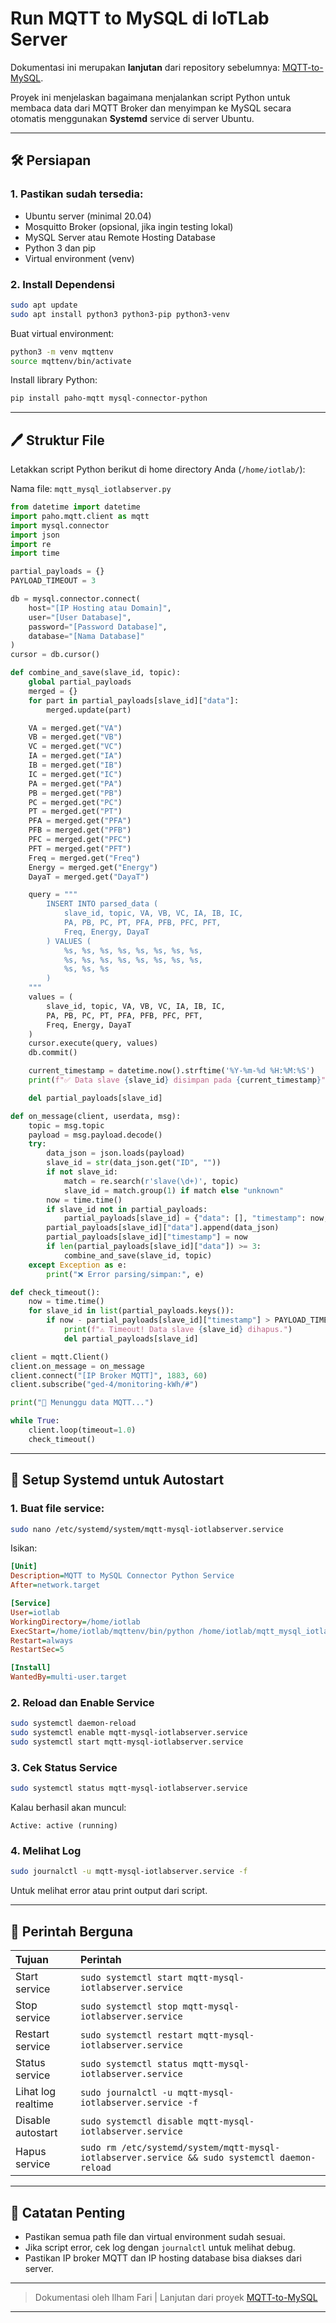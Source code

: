 # Run MQTT to MySQL di IoTLab Server

Dokumentasi ini merupakan **lanjutan** dari repository sebelumnya: [MQTT-to-MySQL](https://github.com/ilhamfari/MQTT-to-MySQL).

Proyek ini menjelaskan bagaimana menjalankan script Python untuk membaca data dari MQTT Broker dan menyimpan ke MySQL secara otomatis menggunakan **Systemd** service di server Ubuntu.

---

## 🛠️ Persiapan

### 1. Pastikan sudah tersedia:
- Ubuntu server (minimal 20.04)
- Mosquitto Broker (opsional, jika ingin testing lokal)
- MySQL Server atau Remote Hosting Database
- Python 3 dan pip
- Virtual environment (venv)


### 2. Install Dependensi

```bash
sudo apt update
sudo apt install python3 python3-pip python3-venv
```

Buat virtual environment:

```bash
python3 -m venv mqttenv
source mqttenv/bin/activate
```

Install library Python:

```bash
pip install paho-mqtt mysql-connector-python
```


---

## 🖊️ Struktur File

Letakkan script Python berikut di home directory Anda (`/home/iotlab/`):

Nama file: `mqtt_mysql_iotlabserver.py`

```python
from datetime import datetime
import paho.mqtt.client as mqtt
import mysql.connector
import json
import re
import time

partial_payloads = {}
PAYLOAD_TIMEOUT = 3

db = mysql.connector.connect(
    host="[IP Hosting atau Domain]",
    user="[User Database]",
    password="[Password Database]",
    database="[Nama Database]"
)
cursor = db.cursor()

def combine_and_save(slave_id, topic):
    global partial_payloads
    merged = {}
    for part in partial_payloads[slave_id]["data"]:
        merged.update(part)

    VA = merged.get("VA")
    VB = merged.get("VB")
    VC = merged.get("VC")
    IA = merged.get("IA")
    IB = merged.get("IB")
    IC = merged.get("IC")
    PA = merged.get("PA")
    PB = merged.get("PB")
    PC = merged.get("PC")
    PT = merged.get("PT")
    PFA = merged.get("PFA")
    PFB = merged.get("PFB")
    PFC = merged.get("PFC")
    PFT = merged.get("PFT")
    Freq = merged.get("Freq")
    Energy = merged.get("Energy")
    DayaT = merged.get("DayaT")

    query = """
        INSERT INTO parsed_data (
            slave_id, topic, VA, VB, VC, IA, IB, IC,
            PA, PB, PC, PT, PFA, PFB, PFC, PFT,
            Freq, Energy, DayaT
        ) VALUES (
            %s, %s, %s, %s, %s, %s, %s, %s,
            %s, %s, %s, %s, %s, %s, %s, %s,
            %s, %s, %s
        )
    """
    values = (
        slave_id, topic, VA, VB, VC, IA, IB, IC,
        PA, PB, PC, PT, PFA, PFB, PFC, PFT,
        Freq, Energy, DayaT
    )
    cursor.execute(query, values)
    db.commit()

    current_timestamp = datetime.now().strftime('%Y-%m-%d %H:%M:%S')
    print(f"✅ Data slave {slave_id} disimpan pada {current_timestamp}")

    del partial_payloads[slave_id]

def on_message(client, userdata, msg):
    topic = msg.topic
    payload = msg.payload.decode()
    try:
        data_json = json.loads(payload)
        slave_id = str(data_json.get("ID", ""))
        if not slave_id:
            match = re.search(r'slave(\d+)', topic)
            slave_id = match.group(1) if match else "unknown"
        now = time.time()
        if slave_id not in partial_payloads:
            partial_payloads[slave_id] = {"data": [], "timestamp": now, "topic": topic}
        partial_payloads[slave_id]["data"].append(data_json)
        partial_payloads[slave_id]["timestamp"] = now
        if len(partial_payloads[slave_id]["data"]) >= 3:
            combine_and_save(slave_id, topic)
    except Exception as e:
        print("❌ Error parsing/simpan:", e)

def check_timeout():
    now = time.time()
    for slave_id in list(partial_payloads.keys()):
        if now - partial_payloads[slave_id]["timestamp"] > PAYLOAD_TIMEOUT:
            print(f"⚠️ Timeout! Data slave {slave_id} dihapus.")
            del partial_payloads[slave_id]

client = mqtt.Client()
client.on_message = on_message
client.connect("[IP Broker MQTT]", 1883, 60)
client.subscribe("ged-4/monitoring-kWh/#")

print("🚀 Menunggu data MQTT...")

while True:
    client.loop(timeout=1.0)
    check_timeout()
```

---

## 🛅 Setup Systemd untuk Autostart

### 1. Buat file service:

```bash
sudo nano /etc/systemd/system/mqtt-mysql-iotlabserver.service
```

Isikan:

```ini
[Unit]
Description=MQTT to MySQL Connector Python Service
After=network.target

[Service]
User=iotlab
WorkingDirectory=/home/iotlab
ExecStart=/home/iotlab/mqttenv/bin/python /home/iotlab/mqtt_mysql_iotlabserver.py
Restart=always
RestartSec=5

[Install]
WantedBy=multi-user.target
```


### 2. Reload dan Enable Service

```bash
sudo systemctl daemon-reload
sudo systemctl enable mqtt-mysql-iotlabserver.service
sudo systemctl start mqtt-mysql-iotlabserver.service
```


### 3. Cek Status Service

```bash
sudo systemctl status mqtt-mysql-iotlabserver.service
```

Kalau berhasil akan muncul:
```
Active: active (running)
```


### 4. Melihat Log

```bash
sudo journalctl -u mqtt-mysql-iotlabserver.service -f
```

Untuk melihat error atau print output dari script.


---

## 🔄 Perintah Berguna

| Tujuan | Perintah |
|:---|:---|
| Start service | `sudo systemctl start mqtt-mysql-iotlabserver.service` |
| Stop service | `sudo systemctl stop mqtt-mysql-iotlabserver.service` |
| Restart service | `sudo systemctl restart mqtt-mysql-iotlabserver.service` |
| Status service | `sudo systemctl status mqtt-mysql-iotlabserver.service` |
| Lihat log realtime | `sudo journalctl -u mqtt-mysql-iotlabserver.service -f` |
| Disable autostart | `sudo systemctl disable mqtt-mysql-iotlabserver.service` |
| Hapus service | `sudo rm /etc/systemd/system/mqtt-mysql-iotlabserver.service && sudo systemctl daemon-reload` |

---

## 📅 Catatan Penting
- Pastikan semua path file dan virtual environment sudah sesuai.
- Jika script error, cek log dengan `journalctl` untuk melihat debug.
- Pastikan IP broker MQTT dan IP hosting database bisa diakses dari server.

---

> Dokumentasi oleh Ilham Fari | Lanjutan dari proyek [MQTT-to-MySQL](https://github.com/ilhamfari/MQTT-to-MySQL)

---

